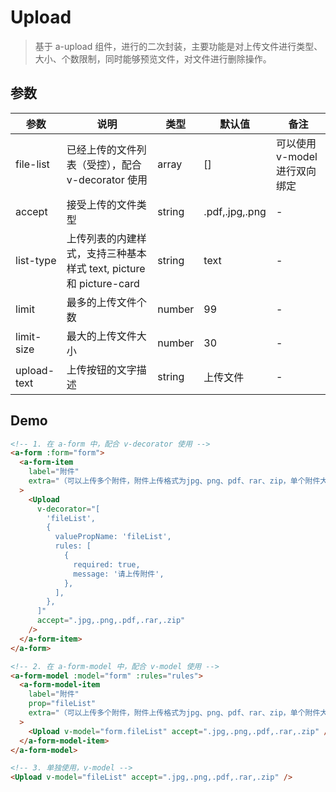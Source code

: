 # Upload

> 基于 a-upload 组件，进行的二次封装，主要功能是对上传文件进行类型、大小、个数限制，同时能够预览文件，对文件进行删除操作。

## 参数

| 参数 | 说明 | 类型 | 默认值 | 备注 |
| --- | --- | --- | --- | --- |
| file-list | 已经上传的文件列表（受控），配合 v-decorator 使用 | array | [] | 可以使用 v-model 进行双向绑定 |
| accept | 接受上传的文件类型 | string | .pdf,.jpg,.png | - |
| list-type | 上传列表的内建样式，支持三种基本样式 text, picture 和 picture-card | string | text | - |
| limit | 最多的上传文件个数 | number | 99 | - |
| limit-size | 最大的上传文件大小 | number | 30 | - |
| upload-text | 上传按钮的文字描述 | string | 上传文件 | - |

## Demo

```html
<!-- 1. 在 a-form 中，配合 v-decorator 使用 -->
<a-form :form="form">
  <a-form-item
    label="附件"
    extra="（可以上传多个附件，附件上传格式为jpg、png、pdf、rar、zip，单个附件大小不能超过30M）"
  >
    <Upload
      v-decorator="[
        'fileList',
        {
          valuePropName: 'fileList',
          rules: [
            {
              required: true,
              message: '请上传附件',
            },
          ],
        },
      ]"
      accept=".jpg,.png,.pdf,.rar,.zip"
    />
  </a-form-item>
</a-form>

<!-- 2. 在 a-form-model 中，配合 v-model 使用 -->
<a-form-model :model="form" :rules="rules">
  <a-form-model-item
    label="附件"
    prop="fileList"
    extra="（可以上传多个附件，附件上传格式为jpg、png、pdf、rar、zip，单个附件大小不能超过30M）"
  >
    <Upload v-model="form.fileList" accept=".jpg,.png,.pdf,.rar,.zip" />
  </a-form-model-item>
</a-form-model>

<!-- 3. 单独使用，v-model -->
<Upload v-model="fileList" accept=".jpg,.png,.pdf,.rar,.zip" />
```
